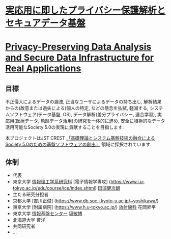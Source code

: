 # [実応用に即したプライバシー保護解析とセキュアデータ基盤](https://www.jst.go.jp/kisoken/crest/project/1111114/1111114_2021.html)
# [Privacy-Preserving Data Analysis and Secure Data Infrastructure for Real Applications](https://www.jst.go.jp/kisoken/crest/project/1111114/1111114_2021.html)

## 目標

不正侵入によるデータの漏洩, 正当なユーザによるデータの持ち出し, 解析結果からの(故意または過失による)個人の特定, などの懸念を払拭, 軽減する, システムソフトウェア(データ基盤, OS), データ解析(差分プライバシー, 連合学習), 実応用(医療データ, 軌跡データ活用)の研究を一体的に進め, 安全に積極的なデータ活用可能なSociety 5.0の実現に貢献することを目指します.

本プロジェクトはJST CREST [「基礎理論とシステム基盤技術の融合によるSociety 5.0のための基盤ソフトウェアの創出」](https://www.jst.go.jp/kisoken/crest/research_area/ongoing/bunya2021-2.html) 領域に採択されています.

## 体制

* 代表
 * 東京大学 [情報理工学系研究科](https://www.i.u-tokyo.ac.jp/) [電子情報学専攻] (https://www.i.u-tokyo.ac.jp/edu/course/ice/index.shtml) [田浦健次朗](https://www.eidos.ic.i.u-tokyo.ac.jp/~tau/)
* 主たる研究分担者
 * 京都大学 [吉川正俊] (https://www.db.soc.i.kyoto-u.ac.jp/~yoshikawa/)
 * 東京大学 [附属病院] (https://www.h.u-tokyo.ac.jp/) [放射線科](http://www.ut-radiology.umin.jp/) 花岡昇平
 * 東京大学 [情報基盤センター](https://www.itc.u-tokyo.ac.jp/) [塙敏博](https://www.cspp.cc.u-tokyo.ac.jp/hanawa/)
 * 北海道大学 曹洋
* 共同研究者
 * ...




